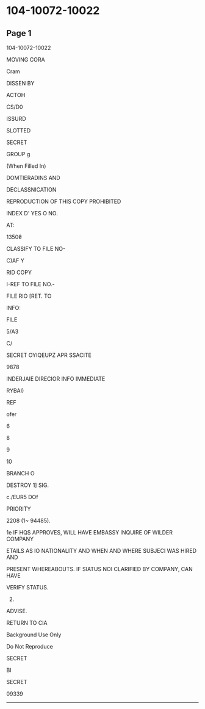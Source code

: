 # 104-10072-10022

## Page 1

104-10072-10022

MOVING CORA

Cram

DISSEN BY

ACTOH

CS/D0

ISSURD

SLOTTED

SECRET

GROUP g

(When Filled In)

DOMTIERADINS AND

DECLASSNICATION

REPRODUCTION OF THIS COPY PROHIBITED

INDEX D' YES O NO.

AT:

1350₴

CLASSIFY TO FILE NO-

C)AF Y

RID COPY

I-REF TO FILE NO.-

FILE RIO [RET. TO

INFO:

FILE

5/A3

C/

SECRET OYIQEUPZ APR SSACITE

9878

INDERJAIE DIRECIOR INFO IMMEDIATE

RYBAI)

REF

ofer

6

8

9

10

BRANCH O

DESTROY 1] SIG.

c./EUR5 DOf

PRIORITY

2208 (1~ 94485).

1e IF HQS APPROVES, WILL HAVE EMBASSY INQUIRE OF WILDER COMPANY

ETAILS AS IO NATIONALITY AND WHEN AND WHERE SUBJECI WAS HIRED AND

PRESENT WHEREABOUTS. IF SIATUS NOI CLARIFIED BY COMPANY, CAN HAVE

VERIFY STATUS.

2.

ADVISE.

RETURN TO CIA

Background Use Only

Do Not Reproduce

SECRET

BI

SECRET

09339

---

